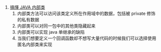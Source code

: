 1. [搞懂 JAVA 内部类](https://juejin.im/post/5a903ef96fb9a063435ef0c8)
    1. 内部类方法可以访问该类定义所在作用域中的数据，包括被 private 修饰的私有数据
    2. 内部类可以对同一包中的其他类隐藏起来
    3. 内部类可以实现 java 单继承的缺陷
    4. 当我们想要定义一个回调函数却不想写大量代码的时候我们可以选择使用匿名内部类来实现


